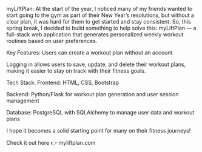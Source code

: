 myLiftPlan:
At the start of the year, I noticed many of my friends wanted to start going to the gym as part of their New Year’s resolutions, but without a clear plan, it was hard for them to get started and stay consistent. So, this spring break, I decided to build something to help solve this: myLiftPlan — a full-stack web application that generates personalized weekly workout routines based on user preferences.

Key Features:
Users can create a workout plan without an account.

Logging in allows users to save, update, and delete their workout plans, making it easier to stay on track with their fitness goals.

Tech Stack:
Frontend: HTML, CSS, Bootstrap

Backend: Python/Flask for workout plan generation and user session management

Database: PostgreSQL with SQLAlchemy to manage user data and workout plans

I hope it becomes a solid starting point for many on their fitness journeys!

Check it out here 👉 myliftplan.com
